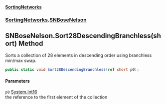 #### [SortingNetworks](index.md 'index')
### [SortingNetworks](SortingNetworks.md 'SortingNetworks').[SNBoseNelson](SortingNetworks_SNBoseNelson.md 'SortingNetworks.SNBoseNelson')
## SNBoseNelson.Sort28DescendingBranchless(short) Method
Sorts a collection of 28 elements in descending order using branchless min/max swap.  
```csharp
public static void Sort28DescendingBranchless(ref short p0);
```
#### Parameters
<a name='SortingNetworks_SNBoseNelson_Sort28DescendingBranchless(short)_p0'></a>
`p0` [System.Int16](https://docs.microsoft.com/en-us/dotnet/api/System.Int16 'System.Int16')  
the reference to the first element of the collection
  
